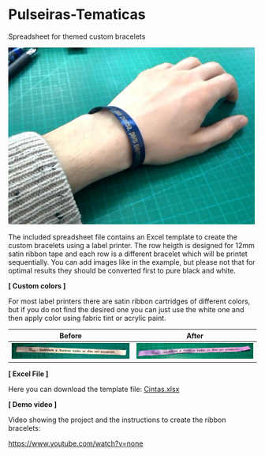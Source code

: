 # Pulseiras-Tematicas
Spreadsheet for themed custom bracelets

<img src="img/PulserasTematicas.jpg" width="500">

The included spreadsheet file contains an Excel template to create the custom bracelets using a label printer. The row heigth is designed for 12mm satin ribbon tape and each row is a different bracelet which will be printet sequentially. You can add images like in the example, but please not that for optimal results they should be converted first to pure black and white.

**[ Custom colors ]**

For most label printers there are satin ribbon cartridges of different colors, but if you do not find the desired one you can just use the white one and then apply color using fabric tint or acrylic paint.

| Before | After |
| ------ | ----- |
| <img src="img/Cinta_blanca.jpg" width="300"> | <img src="img/Cinta_tintada.jpg" width="300"> |

**[ Excel File ]**

Here you can download the template file: <a href="Cintas.xlsx">Cintas.xlsx</a>

**[ Demo video ]**

Video showing the project and the instructions to create the ribbon bracelets:

https://www.youtube.com/watch?v=none
